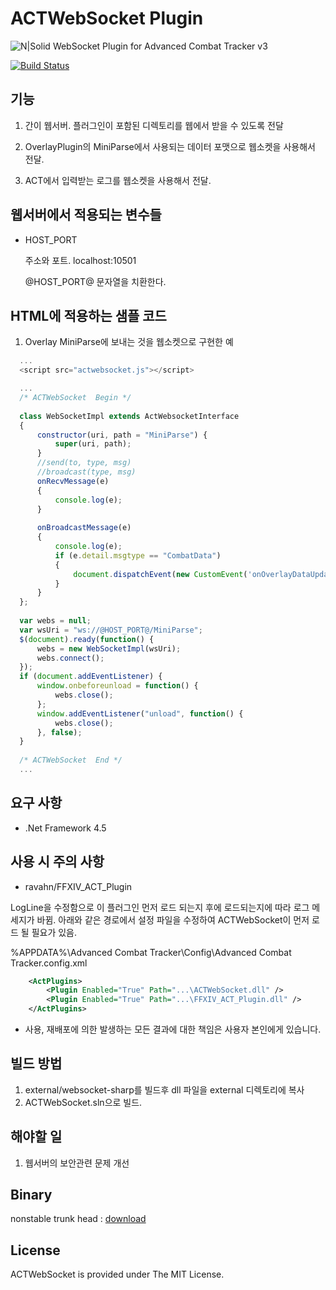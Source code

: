 # ACTWebSocket Plugin
![N|Solid](https://raw.githubusercontent.com/laiglinne-ff/ACTWebSocket/master/logo.png)
WebSocket Plugin for Advanced Combat Tracker v3

[![Build Status](https://zcube.kr:8181/jenkins/buildStatus/icon?job=ACTWebSocket)](https://zcube.kr:8181/jenkins/job/ACTWebSocket/)

## 기능 ##

1. 간이 웹서버.
   플러그인이 포함된 디렉토리를 웹에서 받을 수 있도록 전달

2. OverlayPlugin의 MiniParse에서 사용되는 데이터 포맷으로 웹소켓을 사용해서 전달.
 
3. ACT에서 입력받는 로그를 웹소켓을 사용해서 전달.


## 웹서버에서 적용되는 변수들 ##

* HOST_PORT

  주소와 포트.
  localhost:10501
  
  @HOST_PORT@ 문자열을 치환한다.


## HTML에 적용하는 샘플 코드 ##

1. Overlay MiniParse에 보내는 것을 웹소켓으로 구현한 예
``` javascript
  ...
  <script src="actwebsocket.js"></script>

  ...
  /* ACTWebSocket  Begin */
  
  class WebSocketImpl extends ActWebsocketInterface
  {
      constructor(uri, path = "MiniParse") {
          super(uri, path);
      }
      //send(to, type, msg)
      //broadcast(type, msg)
      onRecvMessage(e)
      {
          console.log(e);
      }
  
      onBroadcastMessage(e)
      {
          console.log(e);
          if (e.detail.msgtype == "CombatData")
          {
              document.dispatchEvent(new CustomEvent('onOverlayDataUpdate', { detail: e.detail.msg }));
          }
      }
  };
  
  var webs = null;
  var wsUri = "ws://@HOST_PORT@/MiniParse";
  $(document).ready(function() {
      webs = new WebSocketImpl(wsUri);
      webs.connect();
  });
  if (document.addEventListener) {
      window.onbeforeunload = function() {
          webs.close();
      };
      window.addEventListener("unload", function() {
          webs.close();
      }, false);
  }
  
  /* ACTWebSocket  End */
  ...
```

## 요구 사항 ##

* .Net Framework 4.5

## 사용 시 주의 사항 ##

* ravahn/FFXIV_ACT_Plugin 

LogLine을 수정함으로 이 플러그인 먼저 로드 되는지 후에 로드되는지에 따라 로그 메세지가 바뀜.
아래와 같은 경로에서 설정 파일을 수정하여 ACTWebSocket이 먼저 로드 될 필요가 있음.

%APPDATA%\Advanced Combat Tracker\Config\Advanced Combat Tracker.config.xml

``` xml
    <ActPlugins>
        <Plugin Enabled="True" Path="...\ACTWebSocket.dll" />
        <Plugin Enabled="True" Path="...\FFXIV_ACT_Plugin.dll" />
    </ActPlugins>
```

* 사용, 재배포에 의한 발생하는 모든 결과에 대한 책임은 사용자 본인에게 있습니다.

## 빌드 방법 ##

1. external/websocket-sharp를 빌드후 dll 파일을 external 디렉토리에 복사
2. ACTWebSocket.sln으로 빌드.

## 해야할 일 ##

1. 웹서버의 보안관련 문제 개선

## Binary ##

nonstable trunk head : [download](https://www.dropbox.com/s/3lrsetatf9mrmnp/ACTWebSocket_latest.7z?dl=1)

## License ##

ACTWebSocket is provided under The MIT License.
